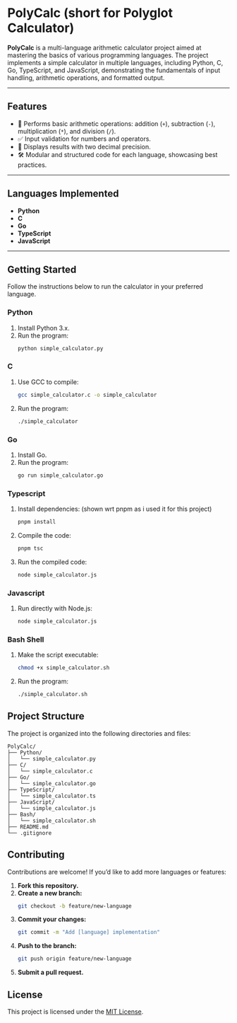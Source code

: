 # **PolyCalc (short for Polyglot Calculator)**

**PolyCalc** is a multi-language arithmetic calculator project aimed at mastering the basics of various programming languages. The project implements a simple calculator in multiple languages, including Python, C, Go, TypeScript, and JavaScript, demonstrating the fundamentals of input handling, arithmetic operations, and formatted output.

---

## **Features**

- 🧮 Performs basic arithmetic operations: addition (`+`), subtraction (`-`), multiplication (`*`), and division (`/`).
- ✅ Input validation for numbers and operators.
- 🎯 Displays results with two decimal precision.
- 🛠 Modular and structured code for each language, showcasing best practices.

---

## **Languages Implemented**

- **Python**
- **C**
- **Go**
- **TypeScript**
- **JavaScript**

---

## **Getting Started**

Follow the instructions below to run the calculator in your preferred language.

### **Python**

1. Install Python 3.x.
2. Run the program:
   ```bash
   python simple_calculator.py
   ```

### **C**

1. Use GCC to compile:
   ```bash
   gcc simple_calculator.c -o simple_calculator
   ```
2. Run the program:
   ```bash
   ./simple_calculator
   ```

### **Go**

1. Install Go.
2. Run the program:
   ```bash
   go run simple_calculator.go
   ```

### **Typescript**

1. Install dependencies: (shown wrt pnpm as i used it for this project)
   ```bash
   pnpm install
   ```
2. Compile the code:
   ```bash
   pnpm tsc
   ```
3. Run the compiled code:
   ```bash
   node simple_calculator.js
   ```

### **Javascript**

1. Run directly with Node.js:
   ```bash
   node simple_calculator.js
   ```

### **Bash Shell**

1. Make the script executable:
   ```bash
   chmod +x simple_calculator.sh
   ```
2. Run the program:
   ```bash
   ./simple_calculator.sh
   ```

## Project Structure

The project is organized into the following directories and files:

```plaintext
PolyCalc/
├── Python/
│   └── simple_calculator.py
├── C/
│   └── simple_calculator.c
├── Go/
│   └── simple_calculator.go
├── TypeScript/
│   └── simple_calculator.ts
├── JavaScript/
│   └── simple_calculator.js
├── Bash/
│   └── simple_calculator.sh
├── README.md
└── .gitignore
```

## **Contributing**

Contributions are welcome! If you’d like to add more languages or features:

1. **Fork this repository.**
2. **Create a new branch:**
   ```bash
   git checkout -b feature/new-language
   ```
3. **Commit your changes:**
   ```bash
   git commit -m "Add [language] implementation"
   ```
4. **Push to the branch:**
   ```bash
   git push origin feature/new-language
   ```
5. **Submit a pull request.**

## License

This project is licensed under the [MIT License](LICENSE).
